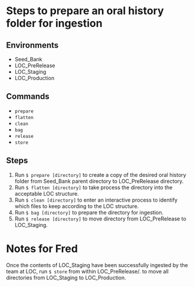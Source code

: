 # Steps to prepare an oral history folder for ingestion

## Environments
- Seed_Bank
- LOC_PreRelease
- LOC_Staging
- LOC_Production

## Commands
- `prepare`
- `flatten`
- `clean`
- `bag`
- `release`
- `store`

## Steps
1. Run `$ prepare [directory]` to create a copy of the desired oral history folder from Seed_Bank parent directory to LOC_PreRelease directory.
2. Run `$ flatten [directory]` to take process the directory into the acceptable LOC structure.
3. Run `$ clean [directory]` to enter an interactive process to identify which files to keep according to the LOC structure.
4. Run `$ bag [directory]` to prepare the directory for ingestion.
5. Run `$ release [directory]` to move directory from LOC_PreRelease to LOC_Staging.

# Notes for Fred
Once the contents of LOC_Staging have been successfully ingested by the team at LOC, run `$ store` from within LOC_PreRelease/. to move all directories from LOC_Staging to LOC_Production.